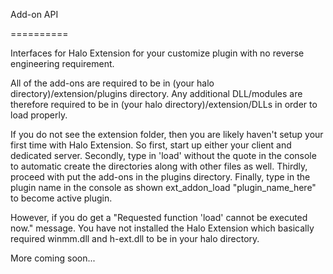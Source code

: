 Add-on API

==========


Interfaces for Halo Extension for your customize plugin with no reverse engineering requirement.


All of the add-ons are required to be in (your halo directory)/extension/plugins directory. Any additional DLL/modules are therefore required to be in (your halo directory)/extension/DLLs in order to load properly.

If you do not see the extension folder, then you are likely haven't setup your first time with Halo Extension. So first, start up either your client and dedicated server. Secondly, type in 'load' without the quote in the console to automatic create the directories along with other files as well. Thirdly, proceed with put the add-ons in the plugins directory. Finally, type in the plugin name in the console as shown ext_addon_load "plugin_name_here" to become active plugin.

However, if you do get a "Requested function 'load' cannot be executed now." message. You have not installed the Halo Extension which basically required winmm.dll and h-ext.dll to be in your halo directory.

More coming soon...